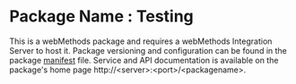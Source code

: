 # Package Name : Testing

This is a webMethods package and requires a webMethods Integration Server to host it. Package versioning and configuration can be found in the package [manifest](./Testing/manifest.v3) file. Service and API documentation is available on the package's home page http://&lt;server&gt;:&lt;port&gt;/&lt;packagename>.